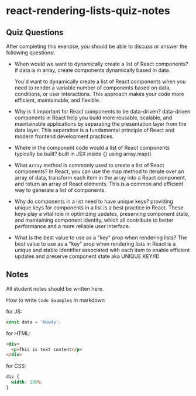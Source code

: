 # react-rendering-lists-quiz-notes

## Quiz Questions

After completing this exercise, you should be able to discuss or answer the following questions:

- When would we want to dynamically create a list of React components?
  if data is in array, create components dynamically based in data.

  You'd want to dynamically create a list of React components when you need to render a variable number of components based on data, conditions, or user interactions. This approach makes your code more efficient, maintainable, and flexible.

- Why is it important for React components to be data-driven?
  data-driven components in React help you build more reusable, scalable, and maintainable applications by separating the presentation layer from the data layer. This separation is a fundamental principle of React and modern frontend development practices.

- Where in the component code would a list of React components typically be built?
  built in JSX inside {} using array.map()

- What `Array` method is commonly used to create a list of React components?
  In React, you can use the map method to iterate over an array of data, transform each item in the array into a React component, and return an array of React elements. This is a common and efficient way to generate a list of components.

- Why do components in a list need to have unique keys?
  providing unique keys for components in a list is a best practice in React. These keys play a vital role in optimizing updates, preserving component state, and maintaining component identity, which all contribute to better performance and a more reliable user interface.

- What is the best value to use as a "key" prop when rendering lists?
  The best value to use as a "key" prop when rendering lists in React is a unique and stable identifier associated with each item to enable efficient updates and preserve component state aka
  UNIQUE KEY/ID

## Notes

All student notes should be written here.

How to write `Code Examples` in markdown

for JS:

```javascript
const data = 'Howdy';
```

for HTML:

```html
<div>
  <p>This is text content</p>
</div>
```

for CSS:

```css
div {
  width: 100%;
}
```
